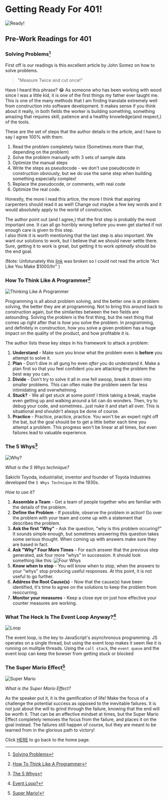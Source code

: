 # Getting Ready For 401!

![Ready!](https://encrypted-tbn0.gstatic.com/images?q=tbn:ANd9GcSeIIdM5LWFbWu29wZDWJvJWxSElqwa5X8ypg&usqp=CAU)

## Pre-Work Readings for 401

### Solving Problems[^1]

First off is our readings is this excellent article by John Somez on how to solve problems.  
> "Measure Twice and cut once!"

Have I heard this phrase? 😂 As someone who has been working with wood since I was a little kid, it is one of the first things my father ever taught me. This is one of the many methods that I am finding translate extremely well from construction into software development.  It makes sense if you think about it really, in both fields the worker is building something, something amazing that requires skill, patience and a healthy knowledge(and respect,) of the tools.  

These are the set of steps that the author details in the article, and I have to say I agree 100% with them.

1. Read the problem completely twice (Sometimes more than that, depending on the problem)
2. Solve the problem manually with 3 sets of sample data
3. Optimize the manual steps
4. Write the steps as pseudocode - we don't use pseudocode in construction obviously, but we do use the same step when building something especially complex!
5. Replace the pseudocode, or comments, with real code
6. Optimize the real code.

Honestly, the more I read this artice, the more I think that aspiring carpenters should read it as well!  Change out maybe a few key words and it would absolutely apply to the world of construction.

The author point out (and I agree,) that the first step is probably the most important one.  It can all go horribly wrong before you even get started if not enough care is given to this step.  
I also think it is worth mentioning that the last step is also important.  We want our solutions to work, but I believe that we should never settle there.  Sure, getting it to work is great, but getting it to work _optimally_ should be the end goal.

(Note:  Unfotunately this [link](https://medium.com/swlh/pretend-your-time-is-worth-1-000-hour-and-youll-become-100x-more-productive-f04628bb3e6d) was broken so I could not read the article "Act Like You Make $1000/hr" )

### How To Think Like A Programmer[^2]

![Thinking Like A Programmer](https://encrypted-tbn0.gstatic.com/images?q=tbn:ANd9GcRzsNwg-YFpa_87S4OpQ8uWjfPOxWUiNFykGA&usqp=CAU)

Programming is all about problem solving, and the better one is at problem solving, the better they are at programming. Not to bring this around back to construction again, but the similarites between the two fields are astounding.  Solving the problem is the first thing, but the next thing that comes up right after that is _how_ you solve the problem.  In programming, and definitely in construction, how you solve a given problem has a huge impact on the quality of the product, and how profitable it is. 

The author lists these key steps in his framework to attack a problem:

1. **Understand** - Make sure you know what the problem even is **before** you attempt to solve it.  
2. **Plan** - Don't dive in all gung ho even _after_ you do understand it.  Make a plan first so that you feel confident you are attacking the problem the best way you can.
3. **Divide** - Don't try to solve it all in one fell swoop, break it down into smaller problems.  This can often make the problem seem far less intimidating and overwhelming.
4. **Stuck?** - We all get stuck at some point!  I think taking a break, maybe even getting up and walking around a bit can do wonders.  Then, try to debug your code, and sometimes...just nuke it and start all over.  This is situational and shouldn't always be done of course.
5. **Practice** - Practice, practice, practice.  You won't be an expert right off the bat, but the goal should be to get a little better each time you attempt a problem.  This progress won't be linear at all times, but even failures lead to valuable experience.

### The 5 Whys[^3]

![Why?](https://encrypted-tbn0.gstatic.com/images?q=tbn:ANd9GcTulZqY9h5dx7wQbmrLBGZsC8t2C5J4jcCxxA&usqp=CAU)

_What is the 5 Whys technique?_

Sakichi Toyoda, industrialist, inventor and founder of Toyota Industries developed the `5 Whys Technique` in the 1930s.

_How to use it?_

1. **Assemble a Team** - Get a team of people together who are familiar with the details of the problem.
2. **Define the Problem** - If possible, observe the problem in action!  Go over the problem with your team and come up with a statement that describes the problem.
3. **Ask the first "Why"** - Ask the question, "why is this problem occuring?" It sounds simple enough, but sometimes answering this question takes some serious thought.  When coming up with answers make sure they are based in fact.
4. **Ask "Why" Four More Times** - For each answer that the previous step generated, ask four more "whys" in succession.  It should look something like this:
![Four Whys](https://www.mindtools.com/media/Diagrams/5_Whys_Figure_1_Single_Lane.jpg)
5. **Know when to stop** - You will know when to stop, when the answers to your "whys" stop producing useful responses.  At this point, it is not useful to go further.
6. **Address the Root Cause(s)** - Now that the cause(s) have been identified, it's time to agree on the solutions to keep the problem from reoccurring.
7. **Monitor your measures** - Keep a close eye on just how effective your counter measures are working.

### What The Heck Is The Event Loop Anyway?[^4]

![Loop](https://encrypted-tbn0.gstatic.com/images?q=tbn:ANd9GcRxLnDv5HQXFwr1MAV5mfVYIJMI4oiUiyd4oQ&usqp=CAU)

The event loop, is the key to JavaScript's asynchronous programming.  JS operates on a single thread, but using the event loop makes it seem like it is running on mulitple threads.  Using the `call stack`, the `event queue` and the event loop can keep the bowser from getting stuck or blocked

### The Super Mario Effect[^5]

![Super Mario](https://encrypted-tbn0.gstatic.com/images?q=tbn:ANd9GcRgHb2WorxzsaBG07VUpwhuRDGU191Foi4pgXjsblSlWavfjaQa3wg9Hr-8CE3N9E4Qc1Y&usqp=CAU)

_What is the Super Mario Effect?_

As the speaker put it, it is the gamification of life!  Make the focus of a challenge the potential success as opposed to the inevitable failures.  It is not just about the will to grind through the failure, knowing that the end will be worth it.  That can be an effective mindset at times, but the Super Mario Effect completely removes the focus from the failure, and places it on the goal instead.  The failures still happen of course, but they are meant to be learned from in the glorious path to victory!


Click [HERE](README.md) to go back to the home page.

[^1]: [Solving Problems](https://simpleprogrammer.com/solving-problems-breaking-it-down/)

[^2]: [How To Think Like A Programmer](https://medium.freecodecamp.org/how-to-think-like-a-programmer-lessons-in-problem-solving-d1d8bf1de7d2)

[^3]: [The 5 Whys](https://www.mindtools.com/pages/article/newTMC_5W.htm)

[^4]: [Event Loop?](https://www.youtube.com/watch?v=8aGhZQkoFbQ)

[^5]: [Super Mario!](https://www.youtube.com/watch?v=9vJRopau0g0)